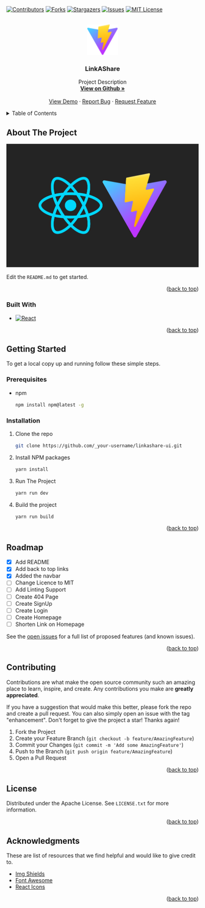 <div id="top"></div>

[![Contributors][contributors-shield]][contributors-url]
[![Forks][forks-shield]][forks-url]
[![Stargazers][stars-shield]][stars-url]
[![Issues][issues-shield]][issues-url]
[![MIT License][license-shield]][license-url]


<!-- PROJECT LOGO -->
<br />
<div align="center">
  <a href="https://github.com/linkashare/linkashare-ui/">
    <img src="./public/vite.svg" alt="Logo" width="80" height="80">
  </a>

  <h3 align="center">LinkAShare</h3>

  <p align="center">
    Project Description
    <br />
    <a href="https://github.com/linkashare/linkashare-ui"><strong>View on Github »</strong></a>
    <br />
    <br />
    <a href="https://linkashare.netlify.app">View Demo</a>
    ·
    <a href="https://github.com/linkashare/linkashare-ui/issues">Report Bug</a>
    ·
    <a href="https://github.com/linkashare/linkashare-ui/issues">Request Feature</a>
  </p>
</div>



<!-- TABLE OF CONTENTS -->
<details>
  <summary>Table of Contents</summary>
  <ol>
    <li>
      <a href="#about-the-project">About The Project</a>
      <ul>
        <li><a href="#built-with">Built With</a></li>
      </ul>
    </li>
    <li>
      <a href="#getting-started">Getting Started</a>
      <ul>
        <li><a href="#prerequisites">Prerequisites</a></li>
        <li><a href="#installation">Installation</a></li>
      </ul>
    </li>
    <li><a href="#roadmap">Roadmap</a></li>
    <li><a href="#contributing">Contributing</a></li>
    <li><a href="#license">License</a></li>
    <li><a href="#acknowledgments">Acknowledgments</a></li>
  </ol>
</details>



<!-- ABOUT THE PROJECT -->
## About The Project

[![Product Name Screen Shot][product-screenshot]](https://linkashare.netlify.app)


Edit the `README.md` to get started.

<p align="right">(<a href="#top">back to top</a>)</p>



### Built With

* [![React][React.js]][React-url]

<p align="right">(<a href="#top">back to top</a>)</p>



<!-- GETTING STARTED -->
## Getting Started

To get a local copy up and running follow these simple steps.

### Prerequisites

* npm
  ```sh
  npm install npm@latest -g
  ```

### Installation

1. Clone the repo
   ```sh
   git clone https://github.com/_your-username/linkashare-ui.git
   ```
2. Install NPM packages
   ```sh
   yarn install
   ```
3. Run The Project
   ```sh
   yarn run dev
   ```
4. Build the project
   ```sh
   yarn run build
   ```

<p align="right">(<a href="#top">back to top</a>)</p>



<!-- ROADMAP -->
## Roadmap

- [x] Add README
- [x] Add back to top links
- [x] Added the navbar
- [ ] Change Licence to MIT
- [ ] Add Linting Support
- [ ] Create 404 Page
- [ ] Create SignUp
- [ ] Create Login
- [ ] Create Homepage
- [ ] Shorten Link on Homepage

See the [open issues](https://github.com/linkashare/linkashare-ui/issues) for a full list of proposed features (and known issues).

<p align="right">(<a href="#top">back to top</a>)</p>



<!-- CONTRIBUTING -->
## Contributing

Contributions are what make the open source community such an amazing place to learn, inspire, and create. Any contributions you make are **greatly appreciated**.

If you have a suggestion that would make this better, please fork the repo and create a pull request. You can also simply open an issue with the tag "enhancement".
Don't forget to give the project a star! Thanks again!

1. Fork the Project
2. Create your Feature Branch (`git checkout -b feature/AmazingFeature`)
3. Commit your Changes (`git commit -m 'Add some AmazingFeature'`)
4. Push to the Branch (`git push origin feature/AmazingFeature`)
5. Open a Pull Request

<p align="right">(<a href="#top">back to top</a>)</p>



<!-- LICENSE -->
## License

Distributed under the Apache License. See `LICENSE.txt` for more information.

<p align="right">(<a href="#top">back to top</a>)</p>



<!-- ACKNOWLEDGMENTS -->
## Acknowledgments

These are list of resources that we find helpful and would like to give credit to.

* [Img Shields](https://shields.io)
* [Font Awesome](https://fontawesome.com)
* [React Icons](https://react-icons.github.io/react-icons/search)

<p align="right">(<a href="#top">back to top</a>)</p>



<!-- MARKDOWN LINKS & IMAGES -->
<!-- https://www.markdownguide.org/basic-syntax/#reference-style-links -->
[contributors-shield]: https://img.shields.io/github/contributors/linkashare/linkashare-ui.svg?style=for-the-badge
[contributors-url]: https://github.com/linkashare/linkashare-ui/graphs/contributors


[forks-shield]: https://img.shields.io/github/forks/linkashare/linkashare-ui.svg?style=for-the-badge
[forks-url]: https://github.com/linkashare/linkashare-ui/network/members

[stars-shield]: https://img.shields.io/github/stars/linkashare/linkashare-ui.svg?style=for-the-badge
[stars-url]: https://github.com/linkashare/linkashare-ui/stargazers


[issues-shield]: https://img.shields.io/github/issues/linkashare/linkashare-ui.svg?style=for-the-badge
[issues-url]:https://github.com/linkashare/linkashare-ui/issues


[license-shield]: https://img.shields.io/github/license/linkashare/linkashare-ui.svg?style=for-the-badge
[license-url]: https://github.com/linkashare/linkashare-ui/blob/master/LICENSE.txt


[product-screenshot]: screenshot.png


[React.js]: https://img.shields.io/badge/React-20232A?style=for-the-badge&logo=react&logoColor=61DAFB
[React-url]: https://reactjs.org/